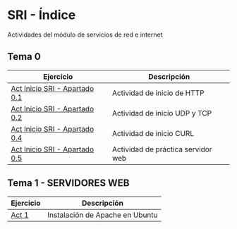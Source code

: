 # SRI - Índice
Actividades del módulo de servicios de red e internet

## Tema 0 

| Ejercicio        | Descripción                |
| -------------    | -------------              |
| [Act Inicio SRI - Apartado 0.1](/Tema_0/Actividad_0.1.md)      | Actividad de inicio de HTTP       |
| [Act Inicio SRI - Apartado 0.2](/Tema_0/Actividad_0.2.md)      | Actividad de inicio UDP y TCP       |
| [Act Inicio SRI - Apartado 0.4](/Tema_0/Actividad_0.4.md)      | Actividad de inicio CURL       |
| [Act Inicio SRI - Apartado 0.5](/Tema_0/Actividad_0.4.md)      | Actividad de práctica servidor web      |

## Tema 1 - SERVIDORES WEB

| Ejercicio        | Descripción                |
| -------------    | -------------              |
| [Act 1](Tema_1/Actividad_1.md)      | Instalación de Apache en Ubuntu       |

